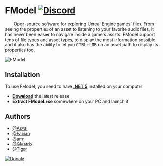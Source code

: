 # FModel [![Discord](https://discordapp.com/api/guilds/637265123144237061/widget.png?style=shield)](https://discord.gg/fdkNYYQ)

&ensp;&ensp;&ensp;&ensp;Open-source software for exploring Unreal Engine games' files. From seeing the properties of an asset to listening to your favorite audio files, it has never been easier to navigate inside a game's assets. FModel support tens of file types and asset types, to display the most information possible and it also has the ability to let you <kbd>CTRL+LMB</kbd> on an asset path to display its properties too.

<img src="https://user-images.githubusercontent.com/26126862/119065662-52534800-b9de-11eb-85fd-a47797daa062.png" align="center" alt="FModel">

## Installation

To use FModel, you need to have **[.NET 5](https://dotnet.microsoft.com/download/dotnet/thank-you/runtime-desktop-5.0.6-windows-x64-installer)** installed on your computer
* **[Download](https://github.com/iAmAsval/FModel/releases/latest/download/FModel.zip)** the latest release.
* **Extract FModel.exe** somewhere on your PC and launch it

## Authors

- [@Asval](https://github.com/iAmAsval)
- [@Fabian](https://github.com/FabianFG)
- [@amr](https://github.com/Amrsatrio)
- [@GMatrix](https://github.com/GMatrixGames)
- [@Tiger](https://github.com/XTigerHyperX)

[![Donate](https://img.shields.io/badge/Paypal-Donate-00457C.svg?logo=paypal)](https://www.paypal.com/cgi-bin/webscr?cmd=_s-xclick&hosted_button_id=EP9SSWG8MW4UC&source=url)
